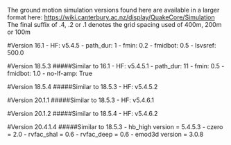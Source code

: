 The ground motion simulation versions found here are available in a larger format here: https://wiki.canterbury.ac.nz/display/QuakeCore/Simulation
The final suffix of .4, .2 or .1 denotes the grid spacing used of 400m, 200m or 100m

#Version 16.1
    - HF: v5.4.5
    - path_dur: 1
    - fmin: 0.2
    - fmidbot: 0.5
    - lsvsref: 500.0
    
#Version 18.5.3
#####Similar to 16.1
    - HF: v5.4.5.1
    - path_dur: 11
    - fmin: 0.5
    - fmidbot: 1.0
    - no-lf-amp: True

#Version 18.5.4
#####Similar to 18.5.3
    - HF: v5.4.5.2
    
#Version 20.1.1
#####Similar to 18.5.3
    - HF: v5.4.6.1
    
#Version 20.1.2
#####Similar to 18.5.4
    - HF: v5.4.6.2
    
#Version 20.4.1.4
#####Similar to 18.5.3
    - hb_high version = 5.4.5.3
    - czero = 2.0
    - rvfac_shal = 0.6
    - rvfac_deep = 0.6
    - emod3d version = 3.0.8
